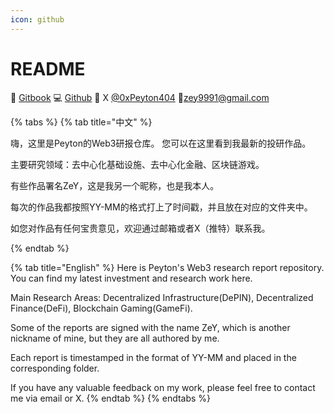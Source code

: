 ```yaml
---
icon: github
---
```


# README

📖 [Gitbook](https://peyton404.gitbook.io/research_reports/) 💻 [Github](https://github.com/zey9991/research\_report) 🔮 X [@0xPeyton404](https://x.com/0xPeyton404) 📧[zey9991@gmail.com](zey9991@gmail.com)

{% tabs %}
{% tab title="中文" %}

嗨，这里是Peyton的Web3研报仓库。 您可以在这里看到我最新的投研作品。

主要研究领域：去中心化基础设施、去中心化金融、区块链游戏。

有些作品署名ZeY，这是我另一个昵称，也是我本人。

每次的作品我都按照YY-MM的格式打上了时间戳，并且放在对应的文件夹中。

如您对作品有任何宝贵意见，欢迎通过邮箱或者X（推特）联系我。

{% endtab %}

{% tab title="English" %}
Here is Peyton's Web3 research report repository. You can find my latest investment and research work here. 

Main Research Areas: Decentralized Infrastructure(DePIN), Decentralized Finance(DeFi), Blockchain Gaming(GameFi).

Some of the reports are signed with the name ZeY, which is another nickname of mine, but they are all authored by me. 

Each report is timestamped in the format of YY-MM and placed in the corresponding folder.

If you have any valuable feedback on my work, please feel free to contact me via email or X.
{% endtab %}
{% endtabs %}
